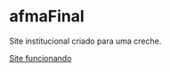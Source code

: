 # afmaFinal

Site institucional criado para uma creche.

<a href="www.afmanomundo.com.br">Site funcionando</a>